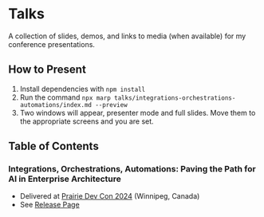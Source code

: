 # Talks

A collection of slides, demos, and links to media (when available) for my conference presentations.

## How to Present

1) Install dependencies with `npm install`
2) Run the command `npx marp talks/integrations-orchestrations-automations/index.md --preview`
3) Two windows will appear, presenter mode and full slides. Move them to the appropriate screens and you are set.

## Table of Contents

### Integrations, Orchestrations, Automations: Paving the Path for AI in Enterprise Architecture

* Delivered at [Prairie Dev Con 2024](https://www.prairiedevcon.com) (Winnipeg, Canada)
* See [Release Page](https://github.com/davidwesst/talks/releases/tag/prdc2024-wpg)
